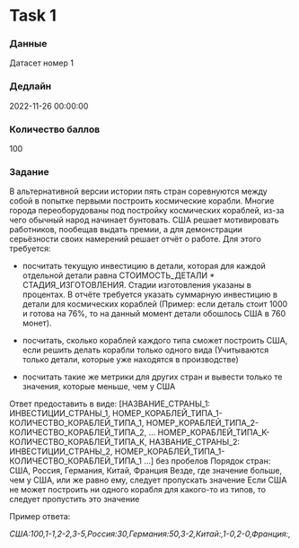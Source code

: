 # Task 1

### Данные 
Датасет номер 1

### Дедлайн 
2022-11-26 00:00:00

### Количество баллов

100

### Задание 

В альтернативной версии истории пять стран соревнуются между собой в попытке первыми построить космические корабли. Многие города переоборудованы под постройку космических кораблей, из-за чего обычный народ начинает бунтовать. США решает мотивировать работников, пообещав выдать премии, а для демонстрации серьёзности своих намерений решает отчёт о работе. Для этого требуется:

* посчитать текущую инвестицию в детали, которая для каждой отдельной детали равна СТОИМОСТЬ_ДЕТАЛИ * СТАДИЯ_ИЗГОТОВЛЕНИЯ. Стадии изготовления указаны в процентах. В отчёте требуется указать суммарную инвестицию в детали для космических кораблей
(Пример: если деталь стоит 1000 и готова на 76%, то на данный момент детали обошлось США в 760 монет).

* посчитать, сколько кораблей каждого типа сможет построить США, если решить делать корабли только одного вида
(Учитываются только детали, которые уже находятся в производстве)

* посчитать такие же метрики для других стран и вывести только те значения, которые меньше, чем у США

Ответ предоставить в виде: [НАЗВАНИЕ_СТРАНЫ_1: ИНВЕСТИЦИИ_СТРАНЫ_1, НОМЕР_КОРАБЛЕЙ_ТИПА_1-КОЛИЧЕСТВО_КОРАБЛЕЙ_ТИПА_1, НОМЕР_КОРАБЛЕЙ_ТИПА_2-КОЛИЧЕСТВО_КОРАБЛЕЙ_ТИПА_2, ... НОМЕР_КОРАБЛЕЙ_ТИПА_K-КОЛИЧЕСТВО_КОРАБЛЕЙ_ТИПА_K, НАЗВАНИЕ_СТРАНЫ_2: ИНВЕСТИЦИИ_СТРАНЫ_2, НОМЕР_КОРАБЛЕЙ_ТИПА_1-КОЛИЧЕСТВО_КОРАБЛЕЙ_ТИПА_1 ...] без пробелов
Порядок стран: США, Россия, Германия, Китай, Франция
Везде, где значение больше, чем у США, или же равно ему, следует пропускать значение
Если США не может построить ни одного корабля для какого-то из типов, то следует пропустить это значение

Пример ответа:

*США:100,1-1,2-2,3-5,Россия:30,Германия:50,3-2,Китай:,1-0,2-0,Франция:,*
